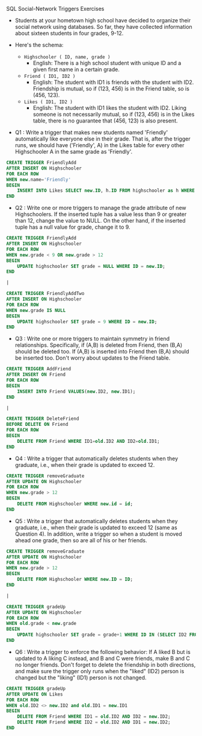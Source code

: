 SQL Social-Network Triggers Exercises
  - Students at your hometown high school have decided to organize their social network using databases. So far, they have collected information about sixteen students in four grades, 9-12.
  - Here's the schema:  
    - ```Highschooler ( ID, name, grade ) ```
      - English: There is a high school student with unique ID and a given first name in a certain grade.  
    - ```Friend ( ID1, ID2 ) ```
      - English: The student with ID1 is friends with the student with ID2. Friendship is mutual, so if (123, 456) is in the Friend table, so is (456, 123).
    - ```Likes ( ID1, ID2 ) ```
      - English: The student with ID1 likes the student with ID2. Liking someone is not necessarily mutual, so if (123, 456) is in the Likes table, there is no guarantee that (456, 123) is also present.

  - Q1 : Write a trigger that makes new students named 'Friendly' automatically like everyone else in their grade. That is, after the trigger runs, we should have ('Friendly', A) in the Likes table for every other Highschooler A in the same grade as 'Friendly'.
  ```SQL
  CREATE TRIGGER FriendlyAdd
  AFTER INSERT ON Highschooler
  FOR EACH ROW
  WHEN new.name='Friendly'
  BEGIN
      INSERT INTO Likes SELECT new.ID, h.ID FROM highschooler as h WHERE new.grade = h.grade AND NOT (new.ID=h.ID);
  END
  ```

  - Q2 : Write one or more triggers to manage the grade attribute of new Highschoolers. If the inserted tuple has a value less than 9 or greater than 12, change the value to NULL. On the other hand, if the inserted tuple has a null value for grade, change it to 9.
  ```SQL
  CREATE TRIGGER FriendlyAdd
  AFTER INSERT ON Highschooler
  FOR EACH ROW
  WHEN new.grade < 9 OR new.grade > 12
  BEGIN
      UPDATE highschooler SET grade = NULL WHERE ID = new.ID;
  END

  |

  CREATE TRIGGER FriendlyAddTwo
  AFTER INSERT ON Highschooler
  FOR EACH ROW
  WHEN new.grade IS NULL
  BEGIN
      UPDATE highschooler SET grade = 9 WHERE ID = new.ID;
  END
  ```

  - Q3 : Write one or more triggers to maintain symmetry in friend relationships. Specifically, if (A,B) is deleted from Friend, then (B,A) should be deleted too. If (A,B) is inserted into Friend then (B,A) should be inserted too. Don't worry about updates to the Friend table.
  ```SQL
  CREATE TRIGGER AddFriend
  AFTER INSERT ON Friend
  FOR EACH ROW
  BEGIN
      INSERT INTO Friend VALUES(new.ID2, new.ID1);
  END

  |

  CREATE TRIGGER DeleteFriend
  BEFORE DELETE ON Friend
  FOR EACH ROW
  BEGIN
      DELETE FROM Friend WHERE ID1=old.ID2 AND ID2=old.ID1;
  END
  ```

  - Q4 : Write a trigger that automatically deletes students when they graduate, i.e., when their grade is updated to exceed 12.
  ```SQL
  CREATE TRIGGER removeGraduate
  AFTER UPDATE ON Highschooler
  FOR EACH ROW
  WHEN new.grade > 12
  BEGIN
      DELETE FROM Highschooler WHERE new.id = id;
  END
  ```

  - Q5 : Write a trigger that automatically deletes students when they graduate, i.e., when their grade is updated to exceed 12 (same as Question 4). In addition, write a trigger so when a student is moved ahead one grade, then so are all of his or her friends.
  ```SQL
  CREATE TRIGGER removeGraduate
  AFTER UPDATE ON Highschooler
  FOR EACH ROW
  WHEN new.grade > 12
  BEGIN
      DELETE FROM Highschooler WHERE new.ID = ID;
  END

  |

  CREATE TRIGGER gradeUp
  AFTER UPDATE ON Highschooler
  FOR EACH ROW
  WHEN old.grade < new.grade
  BEGIN
      UPDATE highschooler SET grade = grade+1 WHERE ID IN (SELECT ID2 FROM friend WHERE ID1=new.ID);
  END
  ```

  - Q6 : Write a trigger to enforce the following behavior: If A liked B but is updated to A liking C instead, and B and C were friends, make B and C no longer friends. Don't forget to delete the friendship in both directions, and make sure the trigger only runs when the "liked" (ID2) person is changed but the "liking" (ID1) person is not changed.
  ```SQL
  CREATE TRIGGER gradeUp
  AFTER UPDATE ON Likes
  FOR EACH ROW
  WHEN old.ID2 <> new.ID2 and old.ID1 = new.ID1
  BEGIN
      DELETE FROM Friend WHERE ID1 = old.ID2 AND ID2 = new.ID2;
      DELETE FROM Friend WHERE ID2 = old.ID2 AND ID1 = new.ID2;
  END
  ```
